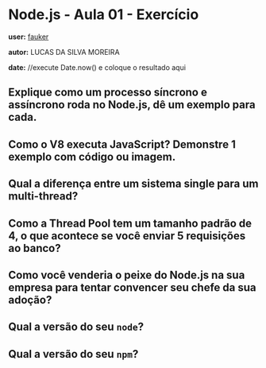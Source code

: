 # Node.js - Aula 01 - Exercício

**user:** [fauker](https://github.com/fauker)

**autor:** LUCAS DA SILVA MOREIRA

**date:** //execute Date.now() e coloque o resultado aqui

## Explique como um processo síncrono e assíncrono roda no Node.js, dê um exemplo para cada.

## Como o V8 executa JavaScript? Demonstre 1 exemplo com código ou imagem.

## Qual a diferença entre um sistema single para um multi-thread?

## Como a Thread Pool tem um tamanho padrão de 4, o que acontece se você enviar 5 requisições ao banco?

## Como você venderia o peixe do Node.js na sua empresa para tentar convencer seu chefe da sua adoção?

## Qual a versão do seu `node`?

## Qual a versão do seu `npm`?